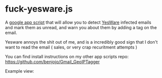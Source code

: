 fuck-yesware.js
===

A [google app script](https://www.google.com/script/start/) that will allow you to detect [YesWare](http://archive.is/j9mn4) infected emails and mark them as unread, and warn you about them by adding a tag on the email.

Yesware annoys the shit out of me, and is a incredibly good sign that I don't want to read the email ( sales, or very crap recuritment attempts )

You can find install instructions on my other app scripts repo: https://github.com/benjojo/Gmail_GeoIPTagger

Example view:


